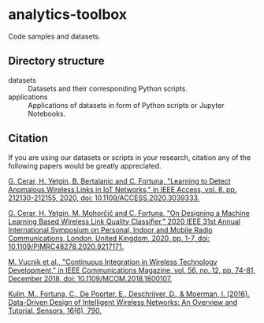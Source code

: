 # analytics-toolbox

Code samples and datasets.

## Directory structure

<dl>
  <dt>datasets</dt>
  <dd>Datasets and their corresponding Python scripts.</dd>

  <dt>applications</dt>
  <dd>Applications of datasets in form of Python scripts or Jupyter Notebooks.</dd>
</dl>


## Citation
If you are using our datasets or scripts in your research, citation any of the following papers would be greatly appreciated.

[G. Cerar, H. Yetgin, B. Bertalanic and C. Fortuna, "Learning to Detect Anomalous Wireless Links in IoT Networks," in IEEE Access, vol. 8, pp. 212130-212155, 2020, doi: 10.1109/ACCESS.2020.3039333.](https://ieeexplore.ieee.org/document/9264175)

[G. Cerar, H. Yetgin, M. Mohorčič and C. Fortuna, "On Designing a Machine Learning Based Wireless Link Quality Classifier," 2020 IEEE 31st Annual International Symposium on Personal, Indoor and Mobile Radio Communications, London, United Kingdom, 2020, pp. 1-7, doi: 10.1109/PIMRC48278.2020.9217171.](https://ieeexplore.ieee.org/document/9217171)

[M. Vucnik et al., "Continuous Integration in Wireless Technology Development," in IEEE Communications Magazine, vol. 56, no. 12, pp. 74-81, December 2018, doi: 10.1109/MCOM.2018.1800107.](https://ieeexplore.ieee.org/document/8515680)

[Kulin, M., Fortuna, C., De Poorter, E., Deschrijver, D., & Moerman, I. (2016). Data-Driven Design of Intelligent Wireless Networks: An Overview and Tutorial. Sensors, 16(6), 790.](http://www.mdpi.com/1424-8220/16/6/790/htm)
